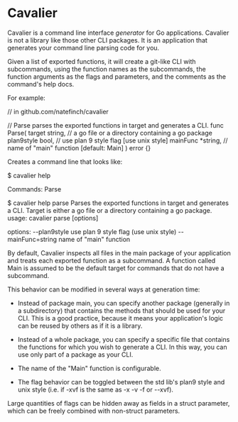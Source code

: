 Cavalier
========

Cavalier is a command line interface *generator* for Go applications.  Cavalier
is not a library like those other CLI packages.  It is an application that
generates your command line parsing code for you. 

Given a list of exported functions, it will create a git-like CLI with
subcommands, using the function names as the subcommands, the function arguments
as the flags and parameters, and the comments as the command's help docs.

For example:

// in github.com/natefinch/cavalier

// Parse parses the exported functions in target and generates a CLI.
func Parse(
	target string, 	  // a go file or a directory containing a go package
	plan9style bool,  // use plan 9 style flag [use unix style]
	mainFunc *string, // name of "main" function [default: Main]
) error {}

Creates a command line that looks like:

$ cavalier help

Commands:
	Parse

$ cavalier help parse
	Parses the exported functions in target and generates a CLI.
	Target is either a go file or a directory containing a go package.
usage:
  	cavalier parse <target> [options]

options:
	--plan9style		use plan 9 style flag (use unix style)
	--mainFunc=string 	name of "main" function


By default, Cavalier inspects all files in the main package of your application
and treats each exported function as a subcommand.  A function called Main is
assumed to be the default target for commands that do not have a subcommand.

This behavior can be modified in several ways at generation time:

- Instead of package main, you can specify another package (generally in a
  subdirectory) that contains the methods that should be used for your CLI.
  This is a good practice, because it means your application's logic can be
  reused by others as if it is a library.

- Instead of a whole package, you can specify a specific file that contains the
  functions for which you wish to generate a CLI.  In this way, you can use only
  part of a package as your CLI.

- The name of the "Main" function is configurable.

- The flag behavior can be toggled between the std lib's plan9 style and unix
  style (i.e. if -xvf is the same as -x -v -f or --xvf).

Large quantities of flags can be hidden away as fields in a struct parameter,
which can be freely combined with non-struct parameters.


 
